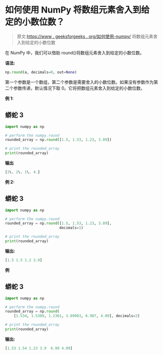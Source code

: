 # 如何使用 NumPy 将数组元素舍入到给定的小数位数？

> 原文:[https://www . geeksforgeeks . org/如何使用-numpy/](https://www.geeksforgeeks.org/how-to-round-array-elements-to-the-given-number-of-decimals-using-numpy/) 将数组元素舍入到给定的小数位数

在 NumPy 中，我们可以借助 round()将数组元素舍入到给定的小数位数。

**语法:**

```py
np.round(a, decimals=0, out=None)
```

第一个参数是一个数组，第二个参数是需要舍入的小数位数。如果没有参数作为第二个参数传递，默认情况下取 0。它将把数组元素舍入到给定的小数位数。

**例 1:**

## 蟒蛇 3

```py
import numpy as np

# perform the numpy.round
rounded_array = np.round([1.5, 1.53, 1.23, 3.89])

# print the rounded_array
print(rounded_array)
```

**输出**

```py
[2\. 2\. 1\. 4.]

```

**例 2:**

## 蟒蛇 3

```py
import numpy as np

# perform the numpy.round
rounded_array = np.round([1.5, 1.53, 1.23, 3.89], 
                         decimals=1)

# print the rounded_array
print(rounded_array)
```

**输出:**

```py
[1.5 1.5 1.2 3.9]

```

**例**

## 蟒蛇 3

```py
import numpy as np

# perform the numpy.round
rounded_array = np.round(
    [1.534, 1.5389, 1.2301, 3.89903, 6.987, 4.09], decimals=2)

# print the rounded_array
print(rounded_array)
```

**输出:**

```py
[1.53 1.54 1.23 3.9  6.99 4.09]

```